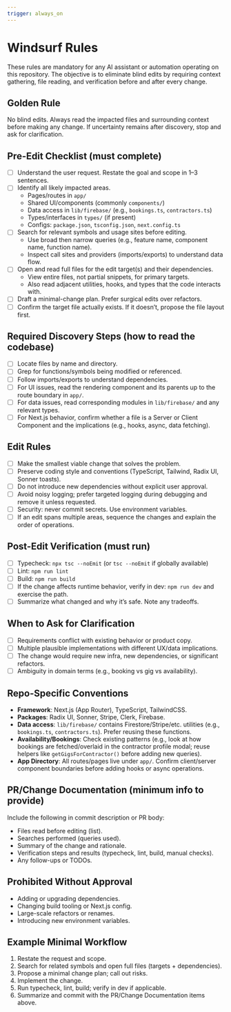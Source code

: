 ```yaml
---
trigger: always_on
---
```


# Windsurf Rules 

These rules are mandatory for any AI assistant or automation operating on this repository. The objective is to eliminate blind edits by requiring context gathering, file reading, and verification before and after every change.

## Golden Rule
No blind edits. Always read the impacted files and surrounding context before making any change. If uncertainty remains after discovery, stop and ask for clarification.

## Pre-Edit Checklist (must complete)
- [ ] Understand the user request. Restate the goal and scope in 1–3 sentences.
- [ ] Identify all likely impacted areas.
  - Pages/routes in `app/`
  - Shared UI/components (commonly `components/`)
  - Data access in `lib/firebase/` (e.g., `bookings.ts`, `contractors.ts`)
  - Types/interfaces in `types/` (if present)
  - Configs: `package.json`, `tsconfig.json`, `next.config.ts`
- [ ] Search for relevant symbols and usage sites before editing.
  - Use broad then narrow queries (e.g., feature name, component name, function name).
  - Inspect call sites and providers (imports/exports) to understand data flow.
- [ ] Open and read full files for the edit target(s) and their dependencies.
  - View entire files, not partial snippets, for primary targets.
  - Also read adjacent utilities, hooks, and types that the code interacts with.
- [ ] Draft a minimal-change plan. Prefer surgical edits over refactors.
- [ ] Confirm the target file actually exists. If it doesn’t, propose the file layout first.

## Required Discovery Steps (how to read the codebase)
- [ ] Locate files by name and directory.
- [ ] Grep for functions/symbols being modified or referenced.
- [ ] Follow imports/exports to understand dependencies.
- [ ] For UI issues, read the rendering component and its parents up to the route boundary in `app/`.
- [ ] For data issues, read corresponding modules in `lib/firebase/` and any relevant types.
- [ ] For Next.js behavior, confirm whether a file is a Server or Client Component and the implications (e.g., hooks, async, data fetching).

## Edit Rules
- [ ] Make the smallest viable change that solves the problem.
- [ ] Preserve coding style and conventions (TypeScript, Tailwind, Radix UI, Sonner toasts).
- [ ] Do not introduce new dependencies without explicit user approval.
- [ ] Avoid noisy logging; prefer targeted logging during debugging and remove it unless requested.
- [ ] Security: never commit secrets. Use environment variables.
- [ ] If an edit spans multiple areas, sequence the changes and explain the order of operations.

## Post-Edit Verification (must run)
- [ ] Typecheck: `npx tsc --noEmit` (or `tsc --noEmit` if globally available)
- [ ] Lint: `npm run lint`
- [ ] Build: `npm run build`
- [ ] If the change affects runtime behavior, verify in dev: `npm run dev` and exercise the path.
- [ ] Summarize what changed and why it’s safe. Note any tradeoffs.

## When to Ask for Clarification
- [ ] Requirements conflict with existing behavior or product copy.
- [ ] Multiple plausible implementations with different UX/data implications.
- [ ] The change would require new infra, new dependencies, or significant refactors.
- [ ] Ambiguity in domain terms (e.g., booking vs gig vs availability).

## Repo-Specific Conventions
- **Framework**: Next.js (App Router), TypeScript, TailwindCSS.
- **Packages**: Radix UI, Sonner, Stripe, Clerk, Firebase.
- **Data access**: `lib/firebase/` contains Firestore/Stripe/etc. utilities (e.g., `bookings.ts`, `contractors.ts`). Prefer reusing these functions.
- **Availability/Bookings**: Check existing patterns (e.g., look at how bookings are fetched/overlaid in the contractor profile modal; reuse helpers like `getGigsForContractor()` before adding new queries).
- **App Directory**: All routes/pages live under `app/`. Confirm client/server component boundaries before adding hooks or async operations.

## PR/Change Documentation (minimum info to provide)
Include the following in commit description or PR body:
- Files read before editing (list).
- Searches performed (queries used).
- Summary of the change and rationale.
- Verification steps and results (typecheck, lint, build, manual checks).
- Any follow-ups or TODOs.

## Prohibited Without Approval
- Adding or upgrading dependencies.
- Changing build tooling or Next.js config.
- Large-scale refactors or renames.
- Introducing new environment variables.

## Example Minimal Workflow
1) Restate the request and scope.
2) Search for related symbols and open full files (targets + dependencies).
3) Propose a minimal change plan; call out risks.
4) Implement the change.
5) Run typecheck, lint, build; verify in dev if applicable.
6) Summarize and commit with the PR/Change Documentation items above.